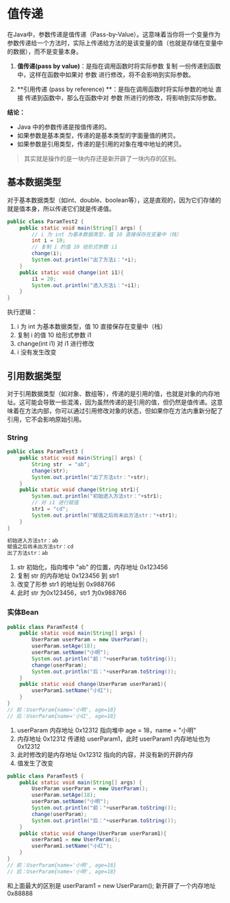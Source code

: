 # 值传递

在Java中，参数传递是值传递（Pass-by-Value）。这意味着当你将一个变量作为参数传递给一个方法时，实际上传递给方法的是该变量的值（也就是存储在变量中的数据），而不是变量本身。

1. **值传递(pass by value)**：是指在调用函数时将实际参数 复制 一份传递到函数中，这样在函数中如果对 参数 进行修改，将不会影响到实际参数。

2. **引用传递 (pass by reference) **：是指在调用函数时将实际参数的地址 直接 传递到函数中，那么在函数中对 参数 所进行的修改，将影响到实际参数。

**结论：**

- Java 中的参数传递是按值传递的。
- 如果参数是基本类型，传递的是基本类型的字面量值的拷贝。
- 如果参数是引用类型，传递的是引用的对象在堆中地址的拷贝。

> 其实就是操作的是一块内存还是新开辟了一块内存的区别。

## 基本数据类型

对于基本数据类型（如int、double、boolean等），这是直观的，因为它们存储的就是值本身，所以传递它们就是传递值。

```java
public class ParamTest2 {
    public static void main(String[] args) {
        // i 为 int 为基本数据类型，值 10 直接保存在变量中（栈）
        int i = 10;
        // 复制 i 的值 10 给形式参数 i1
        change(i);
        System.out.println("出了方法i："+i);
    }
    public static void change(int i1){
        i1 = 20;
        System.out.println("进入方法i："+i1);
    }
}
```

执行逻辑：

1. i 为 int 为基本数据类型，值 10 直接保存在变量中（栈）
2. 复制 i 的值 10 给形式参数 i1
3. change(int i1) 对 i1 进行修改
4. i 没有发生改变

## 引用数据类型

对于引用数据类型（如对象、数组等），传递的是引用的值，也就是对象的内存地址。这可能会导致一些混淆，因为虽然传递的是引用的值，但仍然是值传递。这意味着在方法内部，你可以通过引用修改对象的状态，但如果你在方法内重新分配了引用，它不会影响原始引用。

### String

```java
public class ParamTest3 {
    public static void main(String[] args) {
        String str  = "ab";
        change(str);
        System.out.println("出了方法str："+str);
    }
    public static void change(String str1){
        System.out.println("初始进入方法str："+str1);
        // 对 i1 进行赋值
        str1 = "cd";
        System.out.println("赋值之后尚未出方法str："+str1);
    }
}
```

```java
初始进入方法str：ab
赋值之后尚未出方法str：cd
出了方法str：ab
```

1. str 初始化，指向堆中 "ab" 的位置，内存地址 0x123456
2. 复制 str 的内存地址 0x123456 到 str1
3. 改变了形参 str1 的地址到 0x988766
4. 此时 str 为0x123456，str1 为0x988766

### 实体Bean

```java
public class ParamTest4 {
    public static void main(String[] args) {
        UserParam userParam = new UserParam();
        userParam.setAge(18);
        userParam.setName("小明");
        System.out.println("前："+userParam.toString());
        change(userParam);
        System.out.println("后："+userParam.toString());
    }
    public static void change(UserParam userParam1){
        userParam1.setName("小红");
    }
}
// 前：UserParam{name='小明', age=18}
// 后：UserParam{name='小红', age=18}
```

1. userParam 内存地址 0x12312 指向堆中 age = 18，name = "小明"
2. 内存地址 0x12312 传递给 userParam1，此时 userParam1 内存地址也为 0x12312 
3. 此时修改的是内存地址 0x12312 指向的内容，并没有新的开辟内存
4. 值发生了改变

```java
public class ParamTest5 {
    public static void main(String[] args) {
        UserParam userParam = new UserParam();
        userParam.setAge(18);
        userParam.setName("小明");
        System.out.println("前："+userParam.toString());
        change(userParam);
        System.out.println("后："+userParam.toString());
    }
    public static void change(UserParam userParam1){
        userParam1 = new UserParam();
        userParam1.setName("小红");
    }
}
// 前：UserParam{name='小明', age=18}
// 后：UserParam{name='小明', age=18}
```

和上面最大的区别是 userParam1 = new UserParam(); 新开辟了一个内存地址 0x88888
